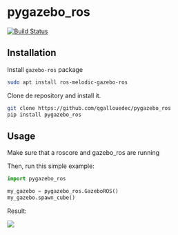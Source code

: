 # pygazebo_ros

[![Build Status](https://travis-ci.com/qgallouedec/pygazebo_ros.svg?branch=main)](https://travis-ci.com/qgallouedec/pygazebo_ros)
                 
## Installation

Install `gazebo-ros` package

```bash
sudo apt install ros-melodic-gazebo-ros
```

Clone de repository and install it.

```bash
git clone https://github.com/qgallouedec/pygazebo_ros
pip install pygazebo_ros
```

## Usage

Make sure that a roscore and gazebo_ros are running 

Then, run this simple example:

```python
import pygazebo_ros

my_gazebo = pygazebo_ros.GazeboROS()
my_gazebo.spawn_cube()
```

Result:

![](https://raw.githubusercontent.com/qgallouedec/pygazebo_ros/master/docs/spawn_cube.png)
